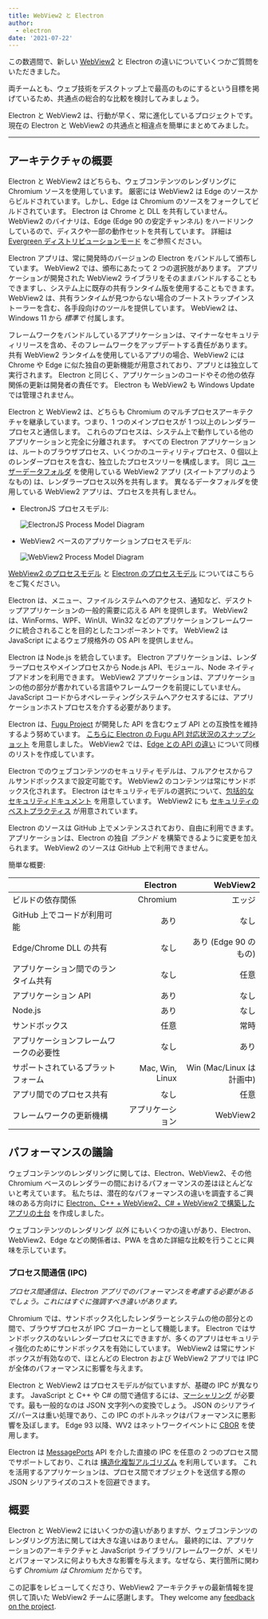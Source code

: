 ```yaml
---
title: WebView2 と Electron
author:
  - electron
date: '2021-07-22'
---
```


この数週間で、新しい [WebView2](https://docs.microsoft.com/en-us/microsoft-edge/webview2/) と Electron の違いについていくつかご質問をいただきました。

両チームとも、ウェブ技術をデスクトップ上で最高のものにするという目標を掲げているため、共通点の総合的な比較を検討してみましょう。

Electron と WebView2 は、行動が早く、常に進化しているプロジェクトです。 現在の Electron と WebView2 の共通点と相違点を簡単にまとめてみました。

---

## アーキテクチャの概要

Electron と WebView2 はどちらも、ウェブコンテンツのレンダリングに Chromium ソースを使用しています。 厳密には WebView2 は Edge のソースからビルドされています。しかし、Edge は Chromium のソースをフォークしてビルドされています。 Electron は Chrome と DLL を共有していません。 WebView2 のバイナリは、Edge (Edge 90 の安定チャンネル) をハードリンクしているので、ディスクや一部の動作セットを共有しています。 詳細は [Evergreen ディストリビューションモード](https://docs.microsoft.com/en-us/microsoft-edge/webview2/concepts/distribution#evergreen-distribution-mode) をご参照ください。

Electron アプリは、常に開発時のバージョンの Electron をバンドルして頒布しています。 WebView2 では、頒布にあたって 2 つの選択肢があります。 アプリケーションが開発された WebView2 ライブラリをそのままバンドルすることもできますし、システム上に既存の共有ランタイム版を使用することもできます。 WebView2 は、共有ランタイムが見つからない場合のブートストラップインストーラーを含む、各手段向けのツールを提供しています。 WebView2 は、Windows 11 から _標準で_ 付属します。

フレームワークをバンドルしているアプリケーションは、マイナーなセキュリティリリースを含め、そのフレームワークをアップデートする責任があります。 共有 WebView2 ランタイムを使用しているアプリの場合、WebView2 には Chrome や Edge に似た独自の更新機能が用意されており、アプリとは独立して実行されます。 Electron と同じく、アプリケーションのコードやその他の依存関係の更新は開発者の責任です。 Electron も WebView2 も Windows Update では管理されません。

Electron と WebView2 は、どちらも Chromium のマルチプロセスアーキテクチャを継承しています。つまり、1 つのメインプロセスが 1 つ以上のレンダラープロセスと通信します。 これらのプロセスは、システム上で動作している他のアプリケーションと完全に分離されます。 すべての Electron アプリケーションは、ルートのブラウザプロセス、いくつかのユーティリティプロセス、0 個以上のレンダープロセスを含む、独立したプロセスツリーを構成します。 同じ [ユーザーデータフォルダ](https://docs.microsoft.com/en-us/microsoft-edge/webview2/concepts/user-data-folder) を使用している WebView2 アプリ (スイートアプリのようなもの) は、レンダラープロセス以外を共有します。 異なるデータフォルダを使用している WebView2 アプリは、プロセスを共有しません。

* ElectronJS プロセスモデル:

    ![ElectronJS Process Model Diagram](/images/Electron-Architecture.png)
* WebView2 ベースのアプリケーションプロセスモデル:

    ![WebView2 Process Model Diagram](/images/WebView2-Architecture.png)

[WebView2 のプロセスモデル](https://docs.microsoft.com/en-us/microsoft-edge/webview2/concepts/process-model) と [Electron のプロセスモデル](https://www.electronjs.org/docs/tutorial/process-model) についてはこちらをご覧ください。

Electron は、メニュー、ファイルシステムへのアクセス、通知など、デスクトップアプリケーションの一般的需要に応える API を提供します。 WebView2 は、WinForms、WPF、WinUI、Win32 などのアプリケーションフレームワークに統合されることを目的としたコンポーネントです。 WebView2 は JavaScript によるウェブ規格外の OS API を提供しません。

Electron は Node.js を統合しています。 Electron アプリケーションは、レンダラープロセスやメインプロセスから Node.js API、モジュール、Node ネイティブアドオンを利用できます。 WebView2 アプリケーションは、アプリケーションの他の部分が書かれている言語やフレームワークを前提にしていません。 JavaScript コードからオペレーティングシステムへアクセスするには、アプリケーションホストプロセスを介する必要があります。

Electron は、[Fugu Project](https://fugu-tracker.web.app/) が開発した API を含むウェブ API との互換性を維持するよう努めています。 [こちらに Electron の Fugu API 対応状況のスナップショット](https://docs.google.com/spreadsheets/d/1APQalp8HCa-lXVOqyul369G-wjM2RcojMujgi67YaoE/edit?usp=sharing) を用意しました。 WebView2 では、[Edge との API の違い](https://docs.microsoft.com/en-us/microsoft-edge/webview2/concepts/browser-features) について同様のリストを作成しています。

Electron でのウェブコンテンツのセキュリティモデルは、フルアクセスからフルサンドボックスまで設定可能です。 WebView2 のコンテンツは常にサンドボックス化されます。 Electron はセキュリティモデルの選択について、[包括的なセキュリティドキュメント](https://www.electronjs.org/docs/tutorial/security) を用意しています。 WebView2 にも [セキュリティのベストプラクティス](https://docs.microsoft.com/en-us/microsoft-edge/webview2/concepts/security) が用意されています。

Electron のソースは GitHub 上でメンテンスされており、自由に利用できます。 アプリケーションは、Electron の独自 _ブランド_ を構築できるように変更を加えられます。 WebView2 のソースは GitHub 上で利用できません。

簡単な概要:

|                     |        Electron |             WebView2 |
| ------------------- | ---------------:| --------------------:|
| ビルドの依存関係            |        Chromium |                  エッジ |
| GitHub 上でコードが利用可能   |              あり |                   なし |
| Edge/Chrome DLL の共有 |              なし |     あり (Edge 90 のもの) |
| アプリケーション間でのランタイム共有  |              なし |                   任意 |
| アプリケーション API        |              あり |                   なし |
| Node.js             |              あり |                   なし |
| サンドボックス             |              任意 |                   常時 |
| アプリケーションフレームワークの必要性 |              なし |                   あり |
| サポートされているプラットフォーム   | Mac, Win, Linux | Win (Mac/Linux は計画中) |
| アプリ間でのプロセス共有        |              なし |                   任意 |
| フレームワークの更新機構        |        アプリケーション |             WebView2 |

## パフォーマンスの議論

ウェブコンテンツのレンダリングに関しては、Electron、WebView2、その他 Chromium ベースのレンダラーの間におけるパフォーマンスの差はほとんどないと考えています。 私たちは、潜在的なパフォーマンスの違いを調査するご興味のある方向けに [Electron、C++ + WebView2、C# + WebView2 で構築したアプリの土台](https://github.com/crossplatform-dev/xplat-challenges) を作成しました。

ウェブコンテンツのレンダリング _以外_ にもいくつかの違いがあり、Electron、WebView2、Edge などの関係者は、PWA を含めた詳細な比較を行うことに興味を示しています。

### プロセス間通信 (IPC)

_プロセス間通信は、Electron アプリでのパフォーマンスを考慮する必要があるでしょう。これにはすぐに強調すべき違いがあります。_

Chromium では、サンドボックス化したレンダラーとシステムの他の部分との間で、ブラウザプロセスが IPC ブローカーとして機能します。 Electron ではサンドボックスのないレンダープロセスにできますが、多くのアプリはセキュリティ強化のためにサンドボックスを有効にしています。 WebView2 は常にサンドボックスが有効なので、ほとんどの Electron および WebView2 アプリでは IPC が全体のパフォーマンスに影響を与えます。

Electron と WebView2 はプロセスモデルが似ていますが、基礎の IPC が異なります。 JavaScript と C++ や C# の間で通信するには、[マーシャリング](https://en.wikipedia.org/wiki/Marshalling_(computer_science)) が必要です。最も一般的なのは JSON 文字列への変換でしょう。 JSON のシリアライズ/パースは重い処理であり、この IPC のボトルネックはパフォーマンスに悪影響を及ぼします。 Edge 93 以降、WV2 はネットワークイベントに [CBOR](https://en.wikipedia.org/wiki/CBOR) を使用します。

Electron は [MessagePorts](https://www.electronjs.org/docs/latest/tutorial/message-ports) API を介した直接の IPC を任意の 2 つのプロセス間でサポートしており、これは [構造化複製アルゴリズム](https://developer.mozilla.org/en-US/docs/Web/API/Web_Workers_API/Structured_clone_algorithm) を利用しています。 これを活用するアプリケーションは、プロセス間でオブジェクトを送信する際の JSON シリアライズのコストを回避できます。

## 概要

Electron と WebView2 にはいくつかの違いがありますが、ウェブコンテンツのレンダリング方法に関しては大きな違いはありません。 最終的には、アプリケーションのアーキテクチャと JavaScript ライブラリ/フレームワークが、メモリとパフォーマンスに何よりも大きな影響を与えます。なぜなら、実行箇所に関わらず _Chromium は Chromium_ だからです。

この記事をレビューしてくださり、WebView2 アーキテクチャの最新情報を提供して頂いた WebView2 チームに感謝します。 They welcome any [feedback on the project](https://github.com/MicrosoftEdge/WebView2Feedback).
